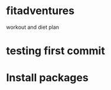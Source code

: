 # fitadventures
workout and diet plan

# testing first commit

# Install packages

<!--   
ng new <app_name>
ng g c <component name>
npm init
npm i express --save
npm install --save-dev nodemon
 -->
